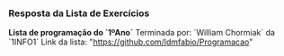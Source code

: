 ### Resposta da Lista de Exercícios
**Lista de programação do ´1ºAno´**
Terminada por: ´William Chormiak´ da ´1INFO1´
Link da lista: "https://github.com/ldmfabio/Programacao"
